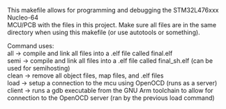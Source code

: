 This makefile allows for programming and debugging the STM32L476xxx Nucleo-64   
MCU/PCB with the files in this project. Make sure all files are in the same    
directory when using this makefile (or use autotools or something).   

Command uses:    
all -> compile and link all files into a .elf file called final.elf    
semi -> compile and link all files into a .elf file called final_sh.elf (can be used for semihosting)   
clean -> remove all object files, map files, and .elf files   
load -> setup a connection to the mcu using OpenOCD (runs as a server)   
client -> runs a gdb executable from the GNU Arm toolchain to allow for connection to the OpenOCD server (ran by the previous load command)   
